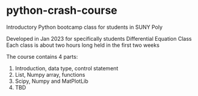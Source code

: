 # python-crash-course
Introductory Python bootcamp class for students in SUNY Poly

Developed in Jan 2023 for specifically students Differential Equation Class
Each class is about two hours long held in the first two weeks

The course contains 4 parts:
1. Introduction, data type, control statement
2. List, Numpy array, functions
3. Scipy, Numpy and MatPlotLib
4. TBD
